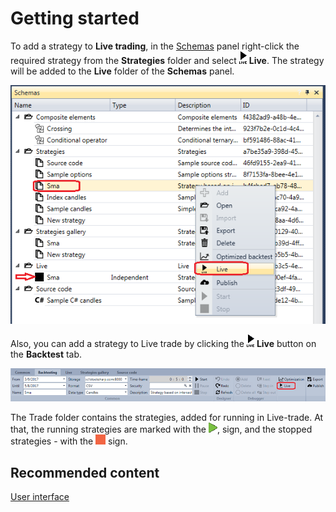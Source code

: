 # Getting started

To add a strategy to **Live trading**, in the [Schemas](Designer_Panel_Schemas.md) panel right\-click the required strategy from the **Strategies** folder and select ![Designer Live trade 00](../images/Designer_Live_trade_00.png) **Live**. The strategy will be added to the **Live** folder of the **Schemas** panel.

![Designer Live trade 01](../images/Designer_Live_trade_01.png)

Also, you can add a strategy to Live trade by clicking the ![Designer Live trade 00](../images/Designer_Live_trade_00.png) **Live** button on the **Backtest** tab.

![Designer Live trade 02](../images/Designer_Live_trade_02.png)

The Trade folder contains the strategies, added for running in Live\-trade. At that, the running strategies are marked with the ![Designer Panel Circuits 02](../images/Designer_Panel_Circuits_02.png), sign, and the stopped strategies \- with the ![Designer Panel Circuits 03](../images/Designer_Panel_Circuits_03.png) sign.

## Recommended content

[User interface](Designer_Live_trade_interface.md)
